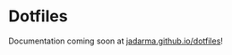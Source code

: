 # Dotfiles

Documentation coming soon at  [jadarma.github.io/dotfiles](https://jadarma.github.io/dotfiles)!
